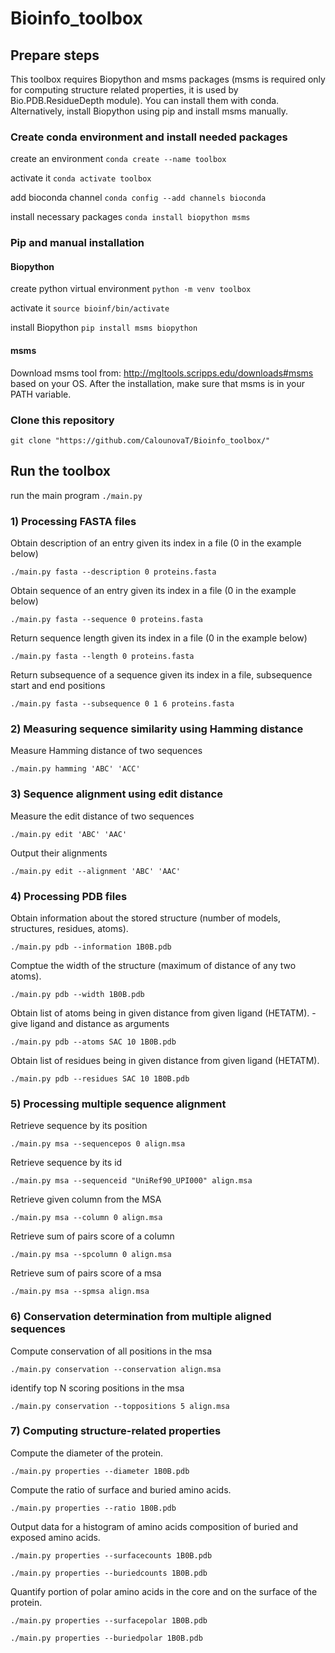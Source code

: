 # Bioinfo_toolbox
## Prepare steps

This toolbox requires Biopython and msms packages (msms is required only for computing structure related properties, it is used by Bio.PDB.ResidueDepth module).
You can install them with conda. Alternatively, install Biopython using pip and install msms manually.

### Create conda environment and install needed packages
create an environment
`conda create --name toolbox`

activate it
`conda activate toolbox`

add bioconda channel
`conda config --add channels bioconda`

install necessary packages
`conda install biopython msms`

### Pip and manual installation
#### Biopython
create python virtual environment
`python -m venv toolbox`

activate it
`source bioinf/bin/activate`

install Biopython
`pip install msms biopython`

#### msms
Download msms tool from: http://mgltools.scripps.edu/downloads#msms based on your OS.
After the installation, make sure that msms is in your PATH variable.

### Clone this repository
`git clone "https://github.com/CalounovaT/Bioinfo_toolbox/"`

## Run the toolbox
run the main program
`./main.py`

### 1) Processing FASTA files
Obtain description of an entry given its index in a file (0 in the example below)

`./main.py fasta --description 0 proteins.fasta`

Obtain sequence of an entry given its index in a file (0 in the example below)

`./main.py fasta --sequence 0 proteins.fasta`

Return sequence length given its index in a file (0 in the example below)

`./main.py fasta --length 0 proteins.fasta`

Return subsequence of a sequence given its index in a file, subsequence start and end positions

`./main.py fasta --subsequence 0 1 6 proteins.fasta`

### 2) Measuring sequence similarity using Hamming distance
Measure Hamming distance of two sequences

`./main.py hamming 'ABC' 'ACC'`

### 3) Sequence alignment using edit distance
Measure the edit distance of two sequences

`./main.py edit 'ABC' 'AAC'`

Output their alignments

`./main.py edit --alignment 'ABC' 'AAC'`

### 4) Processing PDB files
Obtain information about the stored structure (number of models, structures, residues, atoms).

`./main.py pdb --information 1B0B.pdb`

Comptue the width of the structure (maximum of distance of any two atoms).

`./main.py pdb --width 1B0B.pdb`

Obtain list of atoms being in given distance from given ligand (HETATM). - give ligand and distance as arguments

`./main.py pdb --atoms SAC 10 1B0B.pdb`

Obtain list of residues being in given distance from given ligand (HETATM).

`./main.py pdb --residues SAC 10 1B0B.pdb`

### 5) Processing multiple sequence alignment
Retrieve sequence by its position

`./main.py msa --sequencepos 0 align.msa`

Retrieve sequence by its id

`./main.py msa --sequenceid "UniRef90_UPI000" align.msa`

Retrieve given column from the MSA

`./main.py msa --column 0 align.msa`

Retrieve sum of pairs score of a column

`./main.py msa --spcolumn 0 align.msa`

Retrieve sum of pairs score of a msa

`./main.py msa --spmsa align.msa`

### 6) Conservation determination from multiple aligned sequences
Compute conservation of all positions in the msa

`./main.py conservation --conservation align.msa`

 identify top N scoring positions in the msa
 
 `./main.py conservation --toppositions 5 align.msa`
 
 ### 7) Computing structure-related properties
Compute the diameter of the protein.

`./main.py properties --diameter 1B0B.pdb`

Compute the ratio of surface and buried amino acids.

`./main.py properties --ratio 1B0B.pdb`

Output data for a histogram of amino acids composition of buried and exposed amino acids.

`./main.py properties --surfacecounts 1B0B.pdb`

`./main.py properties --buriedcounts 1B0B.pdb`

Quantify portion of polar amino acids in the core and on the surface of the protein.

`./main.py properties --surfacepolar 1B0B.pdb`

`./main.py properties --buriedpolar 1B0B.pdb`

